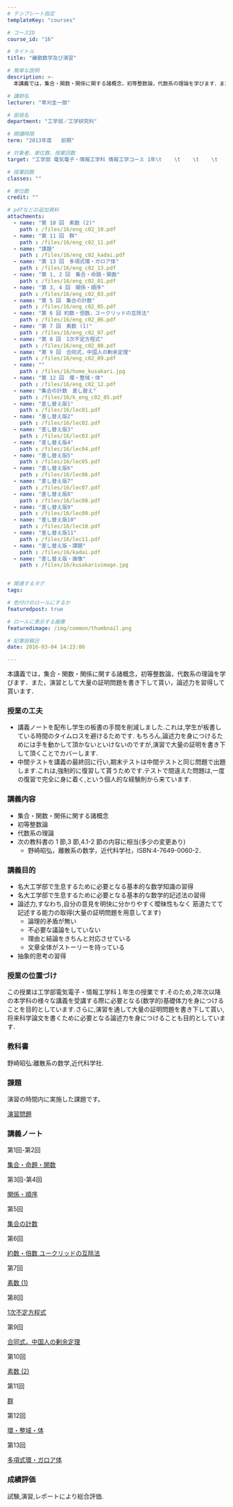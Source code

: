```yaml
---
# テンプレート指定
templateKey: "courses"

# コースID
course_id: "16"

# タイトル
title: "離散数学及び演習"

# 簡単な説明
description: >-
  本講義では，集合・関数・関係に関する諸概念，初等整数論，代数系の理論を学びます．また，演習として大量の証明問題を書き下して貰い，論述力を習得して貰います．...

# 講師名
lecturer: "草刈圭一朗"

# 部局名
department: "工学部／工学研究科"

# 開講時限
term: "2013年度	前期"

# 対象者、単位数、授業回数
target: "工学部 電気電子・情報工学科 情報工学コース 1年\t    \t    \t    \t    3単位、週1回全15回"

# 授業回数
classes: ""

# 単位数
credit: ""

# pdfなどの追加資料
attachments: 
  - name: "第 10 回　素数 (2)" 
    path : /files/16/eng_c02_10.pdf
  - name: "第 11 回　群" 
    path : /files/16/eng_c02_11.pdf
  - name: "課題" 
    path : /files/16/eng_c02_kadai.pdf
  - name: "第 13 回　多項式環・ガロア体" 
    path : /files/16/eng_c02_13.pdf
  - name: "第 1, 2 回　集合・命題・関数" 
    path : /files/16/eng_c02_01.pdf
  - name: "第 3, 4 回　関係・順序" 
    path : /files/16/eng_c02_03.pdf
  - name: "第 5 回　集合の計数" 
    path : /files/16/eng_c02_05.pdf
  - name: "第 6 回 約数・倍数，ユークリッドの互除法" 
    path : /files/16/eng_c02_06.pdf
  - name: "第 7 回　素数 (1)" 
    path : /files/16/eng_c02_07.pdf
  - name: "第 8 回　1次不定方程式" 
    path : /files/16/eng_c02_08.pdf
  - name: "第 9 回　合同式，中国人の剰余定理" 
    path : /files/16/eng_c02_09.pdf
  - name: "" 
    path : /files/16/home_kusakari.jpg
  - name: "第 12 回　環・整域・体" 
    path : /files/16/eng_c02_12.pdf
  - name: "集合の計数　差し替え" 
    path : /files/16/k_eng_c02_05.pdf
  - name: "差し替え版1" 
    path : /files/16/lec01.pdf
  - name: "差し替え版2" 
    path : /files/16/lec02.pdf
  - name: "差し替え版3" 
    path : /files/16/lec03.pdf
  - name: "差し替え版4" 
    path : /files/16/lec04.pdf
  - name: "差し替え版5" 
    path : /files/16/lec05.pdf
  - name: "差し替え版6" 
    path : /files/16/lec06.pdf
  - name: "差し替え版7" 
    path : /files/16/lec07.pdf
  - name: "差し替え版8" 
    path : /files/16/lec08.pdf
  - name: "差し替え版9" 
    path : /files/16/lec09.pdf
  - name: "差し替え版10" 
    path : /files/16/lec10.pdf
  - name: "差し替え版11" 
    path : /files/16/lec11.pdf
  - name: "差し替え版・課題" 
    path : /files/16/kadai.pdf
  - name: "差し替え版・画像" 
    path : /files/16/kusakarivimage.jpg


# 関連するタグ
tags:

# 色付けのロールにするか
featuredpost: true

# ロールに表示する画像
featuredimage: /img/common/thumbnail.png

# 記事投稿日
date: 2016-03-04 14:23:00

---
```

本講義では，集合・関数・関係に関する諸概念，初等整数論，代数系の理論を学びます．また，演習として大量の証明問題を書き下して貰い，論述力を習得して貰います．
### 授業の工夫

  * 講義ノートを配布し学生の板書の手間を削減しました.これは,学生が板書している時間のタイムロスを避けるためです. もちろん,論述力を身につけるためには手を動かして頂かないといけないのですが,演習で大量の証明を書き下して頂くことでカバーします. 
  * 中間テストを講義の最終回に行い,期末テストは中間テストと同じ問題で出題します.これは,強制的に復習して貰うためです.テストで間違えた問題は,一度の復習で完全に身に着く,という個人的な経験則から来ています.

### 講義内容

  * 集合・関数・関係に関する諸概念
  * 初等整数論
  * 代数系の理論
  * 次の教科書の 1 節,3 節,4.1-2 節の内容に相当(多少の変更あり) 
      * 野崎昭弘，離散系の数学，近代科学社，ISBN:4-7649-0060-2．

### 講義目的

  * 名大工学部で生息するために必要となる基本的な数学知識の習得
  * 名大工学部で生息するために必要となる基本的な数学的記述法の習得
  * 論述力,すなわち,自分の意見を明快に分かりやすく曖昧性もなく 筋道たてて記述する能力の取得(大量の証明問題を用意してます) 
      * 論理的矛盾が無い
      * 不必要な議論をしていない
      * 理由と結論をきちんと対応させている
      * 文章全体がストーリーを持っている
  * 抽象的思考の習得

### 授業の位置づけ

この授業は工学部電気電子・情報工学科１年生の授業です.そのため,2年次以降の本学科の様々な講義を受講する際に必要となる(数学的)基礎体力を身につけることを目的としています.さらに,演習を通して大量の証明問題を書き下して貰い,将来科学論文を書くために必要となる論述力を身につけることも目的としています.

### 教科書

野崎昭弘:離散系の数学,近代科学社.

### 課題

演習の時間内に実施した課題です。 


[演習問題](/files/16/kadai.pdf) 

### 講義ノート

第1回-第2回 


[集合・命題・関数](/files/16/lec01.pdf) 

第3回-第4回 


[関係・順序](/files/16/lec02.pdf) 

第5回 


[集合の計数](/files/16/lec03.pdf) 

第6回 


[約数・倍数,ユークリッドの互除法](/files/16/lec04.pdf) 

第7回 


[素数 (1)](/files/16/lec05.pdf) 

第8回 


[1次不定方程式](/files/16/lec06.pdf) 

第9回 


[合同式，中国人の剰余定理](/files/16/lec07.pdf) 

第10回 


[素数 (2)](/files/16/lec08.pdf) 

第11回 


[群](/files/16/lec09.pdf) 

第12回 


[環・整域・体](/files/16/lec10.pdf) 

第13回 


[多項式環・ガロア体](/files/16/lec11.pdf) 

### 成績評価

試験,演習,レポートにより総合評価.
